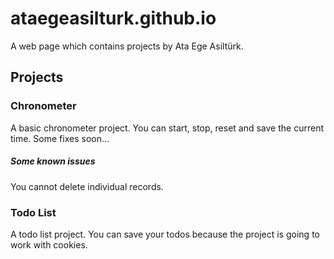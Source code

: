 # ataegeasilturk.github.io

A web page which contains projects by Ata Ege Asiltürk.


## Projects

### Chronometer

A basic chronometer project. You can start, stop, reset and save the current time. Some fixes soon...

##### Some known issues

You cannot delete individual records.

### Todo List

A todo list project. You can save your todos because the project is going to work with cookies.
